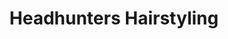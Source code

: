 ---
title: "Headhunters Hairstyling"
url: /farmerville/headhunters-hairstyling/
shop: hairdresser
---